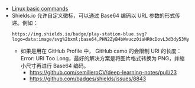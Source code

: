- [Linux basic commands](https://x.com/sysxplore/status/1822902083957461094)
- Shields.io 允许自定义徽标，可以通过 Base64 编码以 URL 参数的形式传递。例如：
  ```
  https://img.shields.io/badge/play-station-blue.svg?logo=data:image/svg%2bxml;base64,PHN2ZyB4bWxucz0iaHR0cDovL3d3dy53My5vcmcvMjAwMC9zdmciIHZlcnNpb249IjEiIHdpZHRoPSI2MDAiIGhlaWdodD0iNjAwIj48cGF0aCBkPSJNMTI5IDExMWMtNTUgNC05MyA2Ni05MyA3OEwwIDM5OGMtMiA3MCAzNiA5MiA2OSA5MWgxYzc5IDAgODctNTcgMTMwLTEyOGgyMDFjNDMgNzEgNTAgMTI4IDEyOSAxMjhoMWMzMyAxIDcxLTIxIDY5LTkxbC0zNi0yMDljMC0xMi00MC03OC05OC03OGgtMTBjLTYzIDAtOTIgMzUtOTIgNDJIMjM2YzAtNy0yOS00Mi05Mi00MmgtMTV6IiBmaWxsPSIjZmZmIi8+PC9zdmc+
  ```
  - 如果是用在 GitHub Profile 中， GitHub camo 的会限制 URI 的长度：Error: URI Too Long，最好的解决方案是将图片格式转换为 PNG，并缩小尺寸再进行 Base64 编码。
    - https://github.com/semilleroCV/deep-learning-notes/pull/23
    - https://github.com/badges/shields/issues/8843